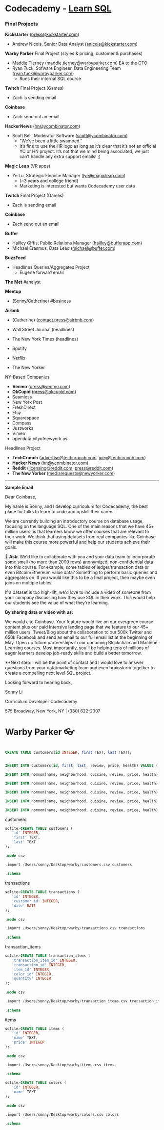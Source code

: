 # Codecademy - [Learn SQL](https://www.codecademy.com/learn/learn-sql)

### Final Projects

**Kickstarter** (press@kickstarter.com)

- Andrew Nicols, Senior Data Analyst (anicols@kickstarter.com)

**Warby Parker** Final Project (styles & pricing, customer & purchases)
 
- Maddie Tierney (maddie.tierney@warbyparker.com)
	EA to the CTO
- Ryan Tuck, Sofware Engineer, Data Engineering Team (ryan.tuck@warbyparker.com)
  - Runs their internal SQL course 
  
**Twitch** Final Project (Games) 

- Zach is sending email

**Coinbase** 

- Zach send out an email

**HackerNews** (hn@ycombinator.com)

- Scott Bell, Moderator Software (scott@ycombinator.com)
  - "We’ve been a little swamped."
  - It’s fine to use the HR logo as long as it’s clear that it’s not an official YC or HN project. It’s not that we mind being associated, we just can’t handle any extra support emails! ;)


**Magic Leap** (VR apps)

- Ye Lu, Strategic Finance Manager (lye@magicleap.com)
  - (~3 years and college friend)
  - Marketing is interested but wants Codecademy user data

**Twitch** Final Project (Games) 

- Zach is sending email

**Coinbase** 

- Zach send out an email

**Buffer** 

- Hailley Giffis, Public Relations Manager (hailley@bufferapp.com)
- Michael Erasmus, Data Lead (michael@buffer.com)

**BuzzFeed**

- Headlines Queries/Aggregates Project
  - Eugene forward email

**The Met** 				#analyst

**Meetup**

- (Sonny/Catherine) 	#business

**Airbnb**

- (Catherine) (contact.press@airbnb.com)

- Wall Street Journal (headlines)
- The New York Times (headlines)
- Spotify
- Netflix
- The New Yorker

NY-Based Companies

- **Venmo** (press@venmo.com)
- **OkCupid** (press@okcupid.com)
- Seamless
- New York Post
- FreshDirect
- Etsy
- Squarespace
- Compass
- Justworks
- Vimeo
- opendata.cityofnewyork.us

Headlines Project
- **TechCrunch** (advertise@techcrunch.com, joey@techcrunch.com)
- **Hacker News** (hn@ycombinator.com)
- **Reddit** (licensing@reddit.com, press@reddit.com)
- **The New Yorker** (mediarequests@newyorker.com)

---

**Sample Email**

Dear Coinbase,

My name is Sonny, and I develop curriculum for Codecademy, the best place for folks to learn to code and upskill their career.

We are currently building an introductory course on database usage, focusing on the language SQL. One of the main reasons that we have 45+ million users, is that learners know we offer courses that are relevant to their work. We think that using datasets from real companies like Coinbase will make this course more powerful and help our students achieve their goals.

🏅 **Ask:** We'd like to collaborate with you and your data team to incorporate some small (no more than 2000 rows) anonymized, non-confidential data into this course. For example, some tables of ledger/transaction data or even Bitcoin/Ethereum value data? Something to perform basic queries and aggregates on. If you would like this to be a final project, then maybe even joins on multiple tables.

If a dataset is too high-lift, we'd love to include a video of someone from your company discussing how they use SQL in their work. This would help our students see the value of what they're learning.

**By sharing data or video with us:**

We would cite Coinbase. Your feature would live on our evergreen course content plus our paid Intensive landing page that we feature to our 45+ million users.
Tweet/Blog about the collaboration to our 500k Twitter and 650k Facebook and send an email to our full email list at the beginning of May.
Open up future partnerships in our upcoming Blockchain and Machine Learning courses.
Most importantly, you'll be helping tens of millions of eager learners develop job-ready skills and build a better tomorrow.

**Next step: I will be the point of contact and I would love to answer questions from your data/marketing team and even brainstorm together to create a compelling next level SQL project.

Looking forward to hearing back,

Sonny Li

Curriculum Developer
Codecademy

575 Broadway, New York, NY | (330) 622-2307




# Warby Parker 👓

```sql

CREATE TABLE customers(id INTEGER, first TEXT, last TEXT);


INSERT INTO customers(id, first, last, review, price, health) VALUES ('Peter Luger Steak House', 'Brooklyn', 'Steak', 4.4, '$$$$', 'A');

INSERT INTO nomnom(name, neighborhood, cuisine, review, price, health) VALUES ('Jongro BBQ', 'Midtown', 'Korean', 4.5, '$$', 'A');

INSERT INTO nomnom(name, neighborhood, cuisine, review, price, health) VALUES ('Pocha 32', 'Midtown', 'Korean', 4.0, '$$', 'A');

INSERT INTO nomnom(name, neighborhood, cuisine, review, price, health) VALUES ('Nom Wah Tea Parlor', 'Chinatown', 'Chinese', 4.2, '$', 'A');

INSERT INTO nomnom(name, neighborhood, cuisine, review, price, health) VALUES ('Roberta''s', 'Brooklyn', 'Pizza', 4.4, '$$', 'A');

INSERT INTO nomnom(name, neighborhood, cuisine, review, price, health) VALUES ('Speedy Romeo', 'Brooklyn', 'Pizza', 4.4, '$$', 'A');

```

customers

```sql
sqlite>CREATE TABLE customers (
   'id' INTEGER,
   'first' TEXT,
   'last' TEXT
);
   
.mode csv

.import /Users/sonny/Desktop/warby/customers.csv customers
 
.schema
```

transactions

```sql
sqlite>CREATE TABLE transactions (
   'id' INTEGER,
   'customer_id' INTEGER,
   'date' DATE
);
   
.mode csv

.import /Users/sonny/Desktop/warby/transactions.csv transactions
 
.schema
```

transaction_items
```sql
sqlite>CREATE TABLE transaction_items (
   'transaction_item_id' INTEGER,
   'transaction_id' INTEGER,
   'item_id' INTEGER,
   'color_id' INTEGER,
   'quantity' INTEGER
);
   
.mode csv

.import /Users/sonny/Desktop/warby/transaction_items.csv transaction_items
 
.schema
```

items

```sql
sqlite>CREATE TABLE items (
   'id' INTEGER,
   'name' TEXT,
   'price' INTEGER
);
   
.mode csv

.import /Users/sonny/Desktop/warby/items.csv items
 
.schema
```


```sql
sqlite>CREATE TABLE colors (
   'id' INTEGER,
   'name' TEXT
);
   
.mode csv

.import /Users/sonny/Desktop/warby/colors.csv colors
 
.schema
```
